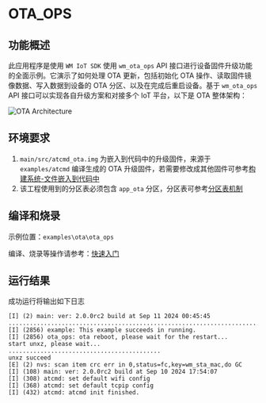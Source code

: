 # OTA_OPS

## 功能概述

此应用程序是使用 `WM IoT SDK` 使用 `wm_ota_ops` API 接口进行设备固件升级功能的全面示例。它演示了如何处理 OTA 更新，包括初始化 OTA 操作、读取固件镜像数据、写入数据到设备的 OTA 分区、以及在完成后重启设备。基于 `wm_ota_ops` API 接口可以实现各自升级方案和对接多个 IoT 平台，以下是 OTA 整体架构：

![OTA Architecture](./figure/ota_architecture.svg)

## 环境要求

1. `main/src/atcmd_ota.img` 为嵌入到代码中的升级固件，来源于 `examples/atcmd` 编译生成的 OTA 升级固件，若需要修改成其他固件可参考[构建系统-文件嵌入到代码中](https://doc.winnermicro.net/w800/zh_CN/latest/component_guides/build_system.html#id5)
2. 该工程使用到的分区表必须包含 `app_ota` 分区，分区表可参考[分区表机制](https://doc.winnermicro.net/w800/zh_CN/latest/component_guides/partition_table.html)

## 编译和烧录

示例位置：`examples\ota\ota_ops`

编译、烧录等操作请参考：[快速入门](https://doc.winnermicro.net/w800/zh_CN/latest/get_started/index.html)

## 运行结果

成功运行将输出如下日志

```
[I] (2) main: ver: 2.0.0rc2 build at Sep 11 2024 00:45:45
....................................................................................................
[I] (2856) example: This example succeeds in running.
[I] (2856) ota_ops: ota reboot, please wait for the restart...
start unxz, please wait...
...........................................
unxz succeed
[E] (2) nvs: scan item crc err in 0,status=fc,key=wm_sta_mac,do GC
[I] (108) main: ver: 2.0.0rc2 build at Sep 10 2024 17:54:07
[I] (308) atcmd: set default wifi config
[I] (368) atcmd: set default tcpip config
[I] (432) atcmd: atcmd init finished.
```
